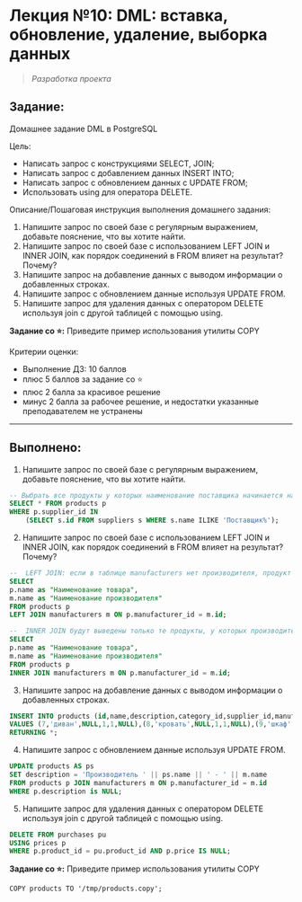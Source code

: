 # **Лекция №10: DML: вставка, обновление, удаление, выборка данных**
> _Разработка проекта_

## **Задание:**
Домашнее задание
DML в PostgreSQL

Цель:
- Написать запрос с конструкциями SELECT, JOIN;
- Написать запрос с добавлением данных INSERT INTO;
- Написать запрос с обновлением данных с UPDATE FROM;
- Использовать using для оператора DELETE.


Описание/Пошаговая инструкция выполнения домашнего задания:
1. Напишите запрос по своей базе с регулярным выражением, добавьте пояснение, что вы хотите найти.
2. Напишите запрос по своей базе с использованием LEFT JOIN и INNER JOIN, как порядок соединений в FROM влияет на результат? Почему?
3. Напишите запрос на добавление данных с выводом информации о добавленных строках.
4. Напишите запрос с обновлением данные используя UPDATE FROM.
5. Напишите запрос для удаления данных с оператором DELETE используя join с другой таблицей с помощью using.

**Задание со ⭐️:**
Приведите пример использования утилиты COPY

Критерии оценки:
- Выполнение ДЗ: 10 баллов
- плюс 5 баллов за задание со ⭐️
- плюс 2 балла за красивое решение
- минус 2 балла за рабочее решение, и недостатки указанные преподавателем не устранены
---

## **Выполнено:**

1. Напишите запрос по своей базе с регулярным выражением, добавьте пояснение, что вы хотите найти.
   
~~~sql
-- Выбрать все продукты у которых наименование поставщика начинается на `Поставщик`  
SELECT * FROM products p
WHERE p.supplier_id IN
    (SELECT s.id FROM suppliers s WHERE s.name ILIKE 'Поставщик%');
~~~

2. Напишите запрос по своей базе с использованием LEFT JOIN и INNER JOIN, как порядок соединений в FROM влияет на результат? Почему?
 
~~~sql
--  LEFT JOIN: если в таблице manufacturers нет производителя, продукт все равно будет выведен с NULL в "Наименование производителя"
SELECT
p.name as "Наименование товара",
m.name as "Наименование производителя"
FROM products p
LEFT JOIN manufacturers m ON p.manufacturer_id = m.id;

--  INNER JOIN будут выведены только те продукты, у которых производитель не NULL
SELECT
p.name as "Наименование товара",
m.name as "Наименование производителя"
FROM products p
INNER JOIN manufacturers m ON p.manufacturer_id = m.id;
~~~

3. Напишите запрос на добавление данных с выводом информации о добавленных строках.

~~~sql
INSERT INTO products (id,name,description,category_id,supplier_id,manufacturer_id)
VALUES (7,'диван',NULL,1,1,NULL),(8,'кровать',NULL,1,1,NULL),(9,'шкаф',NULL,1,1,NULL)
RETURNING *;
~~~

4. Напишите запрос с обновлением данные используя UPDATE FROM.

~~~sql
UPDATE products AS ps
SET description = 'Производитель ' || ps.name || ' - ' || m.name
FROM products p JOIN manufacturers m ON p.manufacturer_id = m.id 
WHERE p.description is NULL;
~~~

5. Напишите запрос для удаления данных с оператором DELETE используя join с другой таблицей с помощью using.

~~~sql
DELETE FROM purchases pu
USING prices p
WHERE p.product_id = pu.product_id AND p.price IS NULL;
~~~

**Задание со ⭐️:**
Приведите пример использования утилиты COPY

~~~
COPY products TO '/tmp/products.copy';
~~~